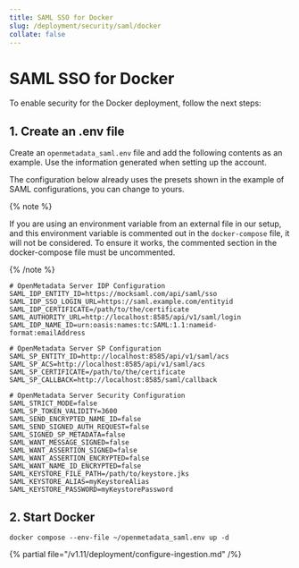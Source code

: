 ```yaml
---
title: SAML SSO for Docker
slug: /deployment/security/saml/docker
collate: false
---
```


# SAML SSO for Docker

To enable security for the Docker deployment, follow the next steps:

## 1. Create an .env file

Create an `openmetadata_saml.env` file and add the following contents as an example. Use the information
generated when setting up the account.

The configuration below already uses the presets shown in the example of SAML configurations, you can change to yours.

{% note %}

If you are using an environment variable from an external file in our setup, and this environment variable is commented out in the `docker-compose` file, it will not be considered. To ensure it works, the commented section in the docker-compose file must be uncommented.

{% /note %}

```shell
# OpenMetadata Server IDP Configuration
SAML_IDP_ENTITY_ID=https://mocksaml.com/api/saml/sso
SAML_IDP_SSO_LOGIN_URL=https://saml.example.com/entityid
SAML_IDP_CERTIFICATE=/path/to/the/certificate
SAML_AUTHORITY_URL=http://localhost:8585/api/v1/saml/login
SAML_IDP_NAME_ID=urn:oasis:names:tc:SAML:1.1:nameid-format:emailAddress

# OpenMetadata Server SP Configuration
SAML_SP_ENTITY_ID=http://localhost:8585/api/v1/saml/acs
SAML_SP_ACS=http://localhost:8585/api/v1/saml/acs
SAML_SP_CERTIFICATE=/path/to/the/certificate
SAML_SP_CALLBACK=http://localhost:8585/saml/callback

# OpenMetadata Server Security Configuration
SAML_STRICT_MODE=false
SAML_SP_TOKEN_VALIDITY=3600
SAML_SEND_ENCRYPTED_NAME_ID=false
SAML_SEND_SIGNED_AUTH_REQUEST=false
SAML_SIGNED_SP_METADATA=false
SAML_WANT_MESSAGE_SIGNED=false
SAML_WANT_ASSERTION_SIGNED=false
SAML_WANT_ASSERTION_ENCRYPTED=false
SAML_WANT_NAME_ID_ENCRYPTED=false
SAML_KEYSTORE_FILE_PATH=/path/to/keystore.jks
SAML_KEYSTORE_ALIAS=myKeystoreAlias
SAML_KEYSTORE_PASSWORD=myKeystorePassword
```

## 2. Start Docker

```commandline
docker compose --env-file ~/openmetadata_saml.env up -d
```

{% partial file="/v1.11/deployment/configure-ingestion.md" /%}
